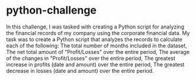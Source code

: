 # python-challenge

In this challenge, I was tasked with creating a Python script for analyzing the financial records of my company using the corporate financial data. My task was to create a Python script that analyzes the records to calculate each of the following: The total number of months included in the dataset, The net total amount of "Profit/Losses" over the entire period, The average of the changes in "Profit/Losses" over the entire period, The greatest increase in profits (date and amount) over the entire period, The greatest decrease in losses (date and amount) over the entire period.